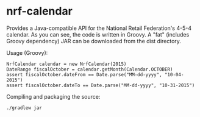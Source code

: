 nrf-calendar
============

Provides a Java-compatible API for the National Retail Federation's 4-5-4 calendar.  As you can see, the code is written in Groovy.  A "fat" (includes Groovy dependency) JAR can be downloaded from the dist directory.

Usage (Groovy):

```
NrfCalendar calendar = new NrfCalendar(2015)
DateRange fiscalOctober = calendar.getMonth(Calendar.OCTOBER)
assert fiscalOctober.dateFrom == Date.parse("MM-dd-yyyy", "10-04-2015")
assert fiscalOctober.dateTo == Date.parse("MM-dd-yyyy", "10-31-2015")
````

Compiling and packaging the source:
```
./gradlew jar
```
